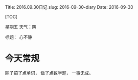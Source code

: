 Title: 2016.09.30日记
slug: 2016-09-30-diary
Date: 2016-09-30

[TOC]

星期五 天气：阴

标题： 心不静

# 今天常规

除了搞了点单词， 做了点数学题， 一事无成。



